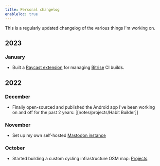 ```yaml
---
title: Personal changelog
enableToc: true
---
```


This is a regularly updated changelog of the various things I'm working on.

## 2023

### January

* Built a [Raycast extension](https://www.raycast.com/ofalvai/bitrise) for managing [Bitrise](https://bitrise.io) CI builds.

## 2022

### December

* Finally open-sourced and published the Android app I've been working on and off for the past 2 years: [[notes/projects/Habit Builder]]

### November

* Set up my own self-hosted [Mastodon instance](https://mastodon.oliverfalvai.xyz/@oli)

### October

* Started building a custom cycling infrastructure OSM map: [Projects](Projects.md)
